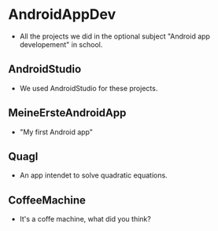 # AndroidAppDev
- All the projects we did in the optional subject "Android app developement" in school.

## AndroidStudio
- We used AndroidStudio for these projects.

## MeineErsteAndroidApp
- "My first Android app"

## Quagl
- An app intendet to solve quadratic equations.

## CoffeeMachine
- It's a coffe machine, what did you think?
